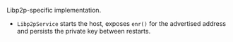 Libp2p-specific implementation.

- `Libp2pService` starts the host, exposes `enr()` for the advertised address and
  persists the private key between restarts.
